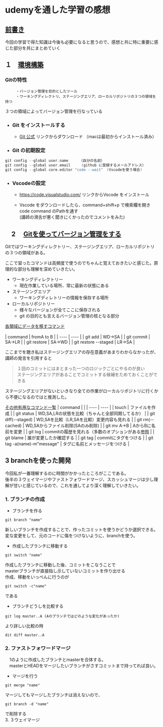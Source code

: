 # udemyを通した学習の感想
##  <u>前書き</u>
今回の学習で得た知識は今後も必要になると思うので、感想と共に特に重要に感じた部分を共にまとめていく　　
## １　<u>環境構築</u>

### Gitの特性  　　
```  　
     ・バージョン管理を目的としたツール     
     ・ワーキングディレクトリ、ステージングエリア、ローカルリポジトリの３つの領域を持つ
```
３つの領域によってバージョン管理を行なっている


- <h3>Git をインストールする</h3>
   
   - [Git 公式](https://gitforwindows.org/) リンクからダウンロード
  （macは最初からインストール済み）

- <h3>Git の初期設定</h3>
```c
git config --global user.name     （自分の名前）
git config --global user.email     (github に登録するメールアドレス）
git config --global core.editor "code --wait"　(Vscodeを使う場合)
```
- <h3>Vscodeの設定</h3>
 
  - https://code.visualstudio.com/  リンクからVscode をインストール
  
  - Vscode をダウンロードしたら、command+shift+p で検索欄を開きcode command のPathを通す  
   (講師の滑舌が悪く聞きにくかったのでコメントをみた)
　




## 　2　 <u>Gitを使ってバージョン管理をする </u>

Gitではワーキングディレクトリー、ステージングエリア、ローカルリポジトリの３つの領域がある。

ここで習ったコマンドは高頻度で使うのでちゃんと覚えておきたいと感じた。原理的な部分も理解を深めていきたい。




- ワーキングディレクトリー
   - 現在作業している場所、常に最新の状態にある
- ステージングエリア
   - ワーキングディレトリーの情報を保存する場所
- ローカルリポジトリー
   - 様々なバージョンが全てここに保存される
   - git の目的とも言えるバージョン管理の核となる部分


<u>各領域にデータを移すコマンド</u><br>
<br>
|  command      |  fromA to B  |
| ---- | ----   |
|  git add  |  WD→SA   |
|  git commit  | SA→LR |
|  git restore   |  SA→WD    |
|  git restore --staged    |  LR→SA    |


ここまでを聴き私はステージングエリアの存在意義があまりわからなかったが、講師の発言を引用すると
>１回のコミットにはまとまった一つのロジックごとにやるのが良い<br>
 ステージングエリアがあることでコミットする候補をためておくことができる
>

ステージングエリアがないといきなり全ての作業がローカルリポジトリに行くから不便になるのではと推測した。

<u>その他有用なコマンド一覧</u>
|  command      |   |
| ---- | ----   |
|  touch  |  ファイルを作成   |
|  git status  | WD,SA,LRの状態を比較（ちゃんと全部同期してるか） |
|  git diff(--staged)   |  WD,SAを比較（LR,SAを比較）変更内容も見れる |
|  git rm(--cached)   | WD,SAからファイル削除(SAのみ削除)    |
| git mv A→B | AからBに名前を変更  |
|  git log  |  commitの履歴を見れる（多数のオプションがある[参照](https://qiita.com/take4s5i/items/15d8648405f4e7ea3039)  |
|  git blame  | 誰が変更したか確認する |
|  git tag   |  commitにタグをつける    |
|  git tag -a(name)-m"message"    |  タグに名前とメッセージをつける    |


## 3 branchを使った開発
今回私が一番理解するのに時間がかかったところがここである。<br>
後半の３ウェイマージやファストフォワードマージ、スカッシュマージは少し理解が甘いと感じているので、これを通してより深く理解していきたい。
<h3>
1. ブランチの作成</h3>

- ブランチを作る
```
git branch "name"
```
新しいブランチを作成することで、作ったコミットを使うかどうか選択できる。変な変更をして、元のコードに傷をつけないように、branchを使う。
<br>

- 作成したブランチに移動する
```
git switch "name" 
```
作成したブランチに移動した後、コミットをこなうことで　<br>
masterブランチが直接指し示していないコミットを作り出せる<br>
作成、移動をいっぺんに行うのが
```
git switch -c"name"
```
である
- ブランチどうしを比較する
```
git log master..A (Aのブランチではどのような変化があったか)
```
より詳しい比較の時
``` 
dit diff master..A
```
<h3>
2. ファストフォワードマージ　</h3>
　1のように作成したブランチとmasterを合体する。<br>
  　masterとHEADをマージしたいブランチがさすコミットまで持ってれば良い。<br>

- マージを行う
```
git merge "name"
```
マージしてもマージしたブランチは消えないので、
```
git branch -d "name"
```
で削除する
<br>
3. ３ウェイマージ
